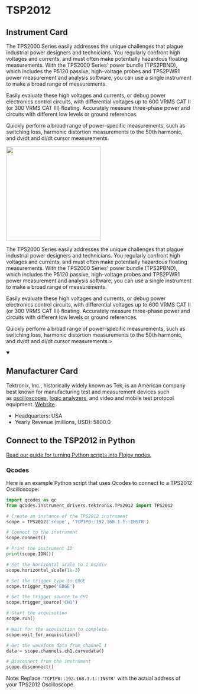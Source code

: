 
# TSP2012

## Instrument Card

<div className="flex">

<div>

The TPS2000 Series easily addresses the unique challenges that plague industrial power designers and technicians. You regularly confront high voltages and currents, and must often make potentially hazardous floating measurements. With the TPS2000 Series' power bundle (TPS2PBND), which includes the P5120 passive, high-voltage probes and TPS2PWR1 power measurement and analysis software, you can use a single instrument to make a broad range of measurements.

Easily evaluate these high voltages and currents, or debug power electronics control circuits, with differential voltages up to 600 VRMS CAT II (or 300 VRMS CAT III) floating. Accurately measure three-phase power and circuits with different low levels or ground references.

Quickly perform a broad range of power-specific measurements, such as switching loss, harmonic distortion measurements to the 50th harmonic, and dv/dt and di/dt cursor measurements.

</div>

<img width="256" src="docs/Instruments/Oscilloscopes/TSP2012/TSP2012.jpg"/>

</div>

The TPS2000 Series easily addresses the unique challenges that plague industrial power designers and technicians. You regularly confront high voltages and currents, and must often make potentially hazardous floating measurements. With the TPS2000 Series' power bundle (TPS2PBND), which includes the P5120 passive, high-voltage probes and TPS2PWR1 power measurement and analysis software, you can use a single instrument to make a broad range of measurements.

Easily evaluate these high voltages and currents, or debug power electronics control circuits, with differential voltages up to 600 VRMS CAT II (or 300 VRMS CAT III) floating. Accurately measure three-phase power and circuits with different low levels or ground references.

Quickly perform a broad range of power-specific measurements, such as switching loss, harmonic distortion measurements to the 50th harmonic, and dv/dt and di/dt cursor measurements.>

<details open>
<summary><h2>Manufacturer Card</h2></summary>

Tektronix, Inc., historically widely known as Tek, is an American company best known for manufacturing test and measurement devices such as [oscilloscopes](https://en.wikipedia.org/wiki/Oscilloscope), [logic analyzers](https://en.wikipedia.org/wiki/Logic_analyzer), and video and mobile test protocol equipment. <a href="https://www.tek.com/en">Website</a>.

<ul>
  <li>Headquarters: USA</li>
  <li>Yearly Revenue (millions, USD): 5800.0</li>
</ul>
</details>

## Connect to the TSP2012 in Python

[Read our guide for turning Python scripts into Flojoy nodes.](https://docs.flojoy.ai/custom-nodes/creating-custom-node/)


### Qcodes

Here is an example Python script that uses Qcodes to connect to a TPS2012 Oscilloscope:

```python
import qcodes as qc
from qcodes.instrument_drivers.tektronix.TPS2012 import TPS2012

# Create an instance of the TPS2012 instrument
scope = TPS2012('scope', 'TCPIP0::192.168.1.1::INSTR')

# Connect to the instrument
scope.connect()

# Print the instrument ID
print(scope.IDN())

# Set the horizontal scale to 1 ms/div
scope.horizontal_scale(1e-3)

# Set the trigger type to EDGE
scope.trigger_type('EDGE')

# Set the trigger source to CH1
scope.trigger_source('CH1')

# Start the acquisition
scope.run()

# Wait for the acquisition to complete
scope.wait_for_acquisition()

# Get the waveform data from channel 1
data = scope.channels.ch1.curvedata()

# Disconnect from the instrument
scope.disconnect()
```

Note: Replace `'TCPIP0::192.168.1.1::INSTR'` with the actual address of your TPS2012 Oscilloscope.

